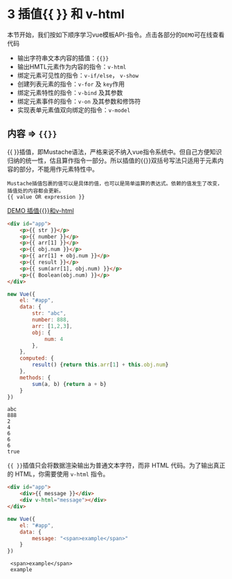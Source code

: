 # 3 插值{{ }} 和 v-html 

本节开始，我们按如下顺序学习vue模板API-指令。点击各部分的`DEMO`可在线查看代码

- 输出字符串文本内容的插值：`{{}}`
- 输出HMTL元素作为内容的指令：`v-html`
- 绑定元素可见性的指令：`v-if/else`， `v-show`
- 创建列表元素的指令：`v-for` 及 `key`作用
- 绑定元素特性的指令：`v-bind` 及其参数
- 绑定元素事件的指令：`v-on` 及其参数和修饰符
- 实现表单元素值双向绑定的指令：`v-model`


## 内容 => `{{}}`

{{ }}插值，即Mustache语法，严格来说不纳入vue指令系统中。但自己方便知识归纳的统一性，估且算作指令一部分。所以插值的{{}}双括号写法只适用于元素内容的部分，不能用作元素特性中。

    Mustache插值包裹的值可以是具体的值，也可以是简单运算的表达式。依赖的值发生了改变，插值处的内容都会更新。
    {{ value OR expression }}

[DEMO 插值{{}}和v-html](https://jsrun.net/rEXKp/edit)

```html
<div id="app">
    <p>{{ str }}</p>
    <p>{{ number }}</p>
    <p>{{ arr[1] }}</p>
    <p>{{ obj.num }}</p>
    <p>{{ arr[1] + obj.num }}</p>
    <p>{{ result }}</p>
    <p>{{ sum(arr[1], obj.num) }}</p>
    <p>{{ Boolean(obj.num) }}</p>
</div>
```
```js
new Vue({
    el: "#app",
    data: {
        str: "abc",
        number: 888,
        arr: [1,2,3],
        obj: {
            num: 4
        },
    },
    computed: {
        result() {return this.arr[1] + this.obj.num}
    },
    methods: {
        sum(a, b) {return a + b}
    }
})
```
```
abc
888
2
4
6
6
6
true
```


`{{ }}`插值只会将数据渲染输出为普通文本字符，而非 HTML 代码。为了输出真正的 HTML，你需要使用 `v-html` 指令。
```html
<div id="app">
    <div>{{ message }}</div>
    <div v-html="message"></div>
</div>
```
```javascript
new Vue({
    el: "#app",
    data: {
        message: "<span>example</span>"
    }
})
```
```
 <span>example</span>
 example
 ```